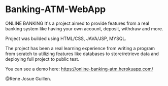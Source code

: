 # Banking-ATM-WebApp


ONLINE BANKING
It's a project aimed to provide features from a real banking system like having your own account, deposit, withdraw and more.

Project was builded using HTML/CSS, JAVA/JSP, MYSQL.

The project has been a real learning experience from writing a program from scratch to utilizing features like databases
to store/retrieve data and deploying full project to public test.

You can see a demo here: https://online-banking-atm.herokuapp.com/

@Rene Josue Guillen.
